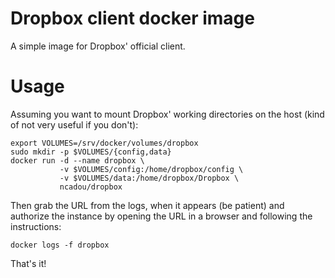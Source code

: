 Dropbox client docker image
===========================

A simple image for Dropbox' official client.

Usage
=====

Assuming you want to mount Dropbox' working directories on the host (kind of
not very useful if you don't):

```shellsession
export VOLUMES=/srv/docker/volumes/dropbox
sudo mkdir -p $VOLUMES/{config,data}
docker run -d --name dropbox \
           -v $VOLUMES/config:/home/dropbox/config \
           -v $VOLUMES/data:/home/dropbox/Dropbox \
           ncadou/dropbox
```

Then grab the URL from the logs, when it appears (be patient) and authorize
the instance by opening the URL in a browser and following the instructions:

```shellsession
docker logs -f dropbox
```

That's it!
